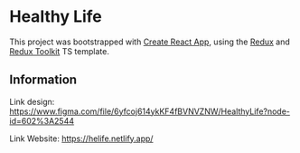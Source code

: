 # Healthy Life

This project was bootstrapped with [Create React App](https://github.com/facebook/create-react-app), using the [Redux](https://redux.js.org/) and [Redux Toolkit](https://redux-toolkit.js.org/) TS template.

## Information

Link design: <https://www.figma.com/file/6yfcoj614ykKF4fBVNVZNW/HealthyLife?node-id=602%3A2544>

Link Website: <https://helife.netlify.app/>
